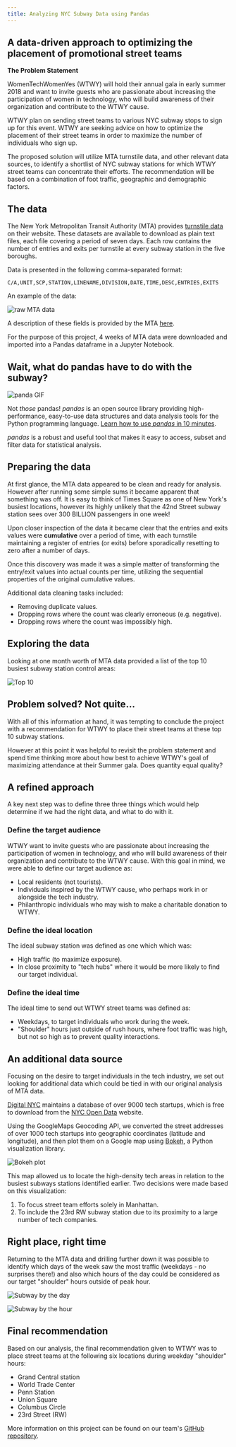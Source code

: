 ```yaml
---
title: Analyzing NYC Subway Data using Pandas
---
```


## A data-driven approach to optimizing the placement of promotional street teams


__The Problem Statement__

WomenTechWomenYes (WTWY) will hold their annual gala in early summer 2018 and want to invite guests who are passionate about increasing the participation of women in technology, who will build awareness of their organization and contribute to the WTWY cause.

WTWY plan on sending street teams to various NYC subway stops to sign up for this event.  WTWY are seeking advice on how to optimize the placement of their street teams in order to maximize the number of individuals who sign up.

The proposed solution will utilize MTA turnstile data, and other relevant data sources, to identify a shortlist of NYC subway stations for which WTWY street teams can concentrate their efforts.  The recommendation will be based on a combination of foot traffic, geographic and demographic factors.

## The data

The New York Metropolitan Transit Authority (MTA) provides [turnstile data](http://web.mta.info/developers/turnstile.html) on their website. These datasets are available to download as plain text files, each file covering a period of seven days. Each row contains the number of entries and exits per turnstile at every subway station in the five boroughs.

Data is presented in the following comma-separated format:

`C/A,UNIT,SCP,STATION,LINENAME,DIVISION,DATE,TIME,DESC,ENTRIES,EXITS`

An example of the data:

![raw MTA data](/images/mta_images/turnstile_data_raw.png)

A description of these fields is provided by the MTA [here](http://web.mta.info/developers/resources/nyct/turnstile/ts_Field_Description.txt).

For the purpose of this project, 4 weeks of MTA data were downloaded and imported into a Pandas dataframe in a Jupyter Notebook.

## Wait, what do pandas have to do with the subway?

![panda GIF](https://media.giphy.com/media/EatwJZRUIv41G/giphy.gif)

Not _those_ pandas! _pandas_ is an open source library providing high-performance, easy-to-use data structures and data analysis tools for the Python programming language. [Learn how to use _pandas_ in 10 minutes](http://pandas.pydata.org/pandas-docs/stable/10min.html).

_pandas_ is a robust and useful tool that makes it easy to access, subset and filter data for statistical analysis.


## Preparing the data

At first glance, the MTA data appeared to be clean and ready for analysis.  However after running some simple sums it became apparent that something was off.  It is easy to think of Times Square as one of New York's busiest locations, however its highly unlikely that the 42nd Street subway station sees over 300 BILLION passengers in one week!

Upon closer inspection of the data it became clear that the entries and exits values were __cumulative__ over a period of time, with each turnstile maintaining a register of entries (or exits) before sporadically resetting to zero after a number of days.

Once this discovery was made it was a simple matter of transforming  the entry/exit values into actual counts per time, utilizing the sequential properties of the original cumulative values.

Additional data cleaning tasks included:
- Removing duplicate values.
- Dropping rows where the count was clearly erroneous (e.g. negative).
- Dropping rows where the count was impossibly high.


## Exploring the data

Looking at one month worth of MTA data provided a list of the top 10 busiest subway station control areas:

![Top 10](/images/mta_images/top_10_stations.png)

## Problem solved? Not quite...

With all of this information at hand, it was tempting to conclude the project with a recommendation for WTWY to place their street teams at these top 10 subway stations.

However at this point it was helpful to revisit the problem statement and spend time thinking more about how best to achieve WTWY's goal of maximizing attendance at their Summer gala.  Does quantity equal quality?

## A refined approach

A key next step was to define three three things which would help determine if we had the right data, and what to do with it.

### Define the target audience

WTWY want to invite guests who are passionate about increasing the participation of women in technology, and who will build awareness of their organization and contribute to the WTWY cause.  With this goal in mind, we were able to define our target audience as:
- Local residents (not tourists).
- Individuals inspired by the WTWY cause, who perhaps work in or alongside the tech industry.
- Philanthropic individuals who may wish to make a charitable donation to WTWY.


### Define the ideal location

The ideal subway station was defined as one which which was:
- High traffic (to maximize exposure).
- In close proximity to "tech hubs" where it would be more likely to find our target individual.

### Define the ideal time

The ideal time to send out WTWY street teams was defined as:
- Weekdays, to target individuals who work during the week.
- "Shoulder" hours just outside of rush hours, where foot traffic was high, but not so high as to prevent quality interactions.

## An additional data source

Focusing on the desire to target individuals in the tech industry, we set out looking for additional data which could be tied in with our original analysis of MTA data.

[Digital NYC](http://www.digital.nyc/) maintains a database of over 9000 tech startups, which is free to download from the [NYC Open Data](https://data.cityofnewyork.us/dataset/Mapped-In-NY-Companies/f4yq-wry5) website.

Using the GoogleMaps Geocoding API, we converted the street addresses of over 1000 tech startups into geographic coordinates (latitude and longitude), and then plot them on a Google map using [Bokeh](https://bokeh.pydata.org/en/latest/), a Python visualization library.

![Bokeh plot](/images/mta_images/bokeh.png)

This map allowed us to locate the high-density tech areas in relation to the busiest subways stations identified earlier.  Two decisions were made based on this visualization:
1. To focus street team efforts solely in Manhattan.
2. To include the 23rd RW subway station due to its proximity to a large number of tech companies.

## Right place, right time

Returning to the MTA data and drilling further down it was possible to identify which days of the week saw the most traffic (weekdays - no surprises there!) and also which hours of the day could be considered as our target "shoulder" hours outside of peak hour.

![Subway by the day](/images/mta_images/day.png)

![Subway by the hour](/images/mta_images/time.png)

## Final recommendation

Based on our analysis, the final recommendation given to WTWY was to place street teams at the following six locations during weekday "shoulder" hours:
- Grand Central station
- World Trade Center
- Penn Station
- Union Square
- Columbus Circle
- 23rd Street (RW)

More information on this project can be found on our team's [GitHub repository](https://github.com/stellamoretti/project_benson_1).
